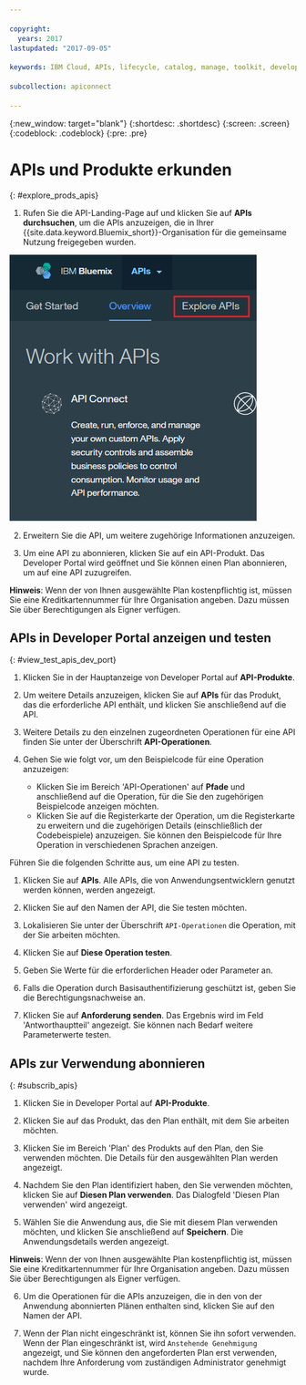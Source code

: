 ```yaml
---

copyright:
  years: 2017
lastupdated: "2017-09-05"

keywords: IBM Cloud, APIs, lifecycle, catalog, manage, toolkit, develop, dev portal

subcollection: apiconnect

---
```


{:new_window: target="blank"}
{:shortdesc: .shortdesc}
{:screen: .screen}
{:codeblock: .codeblock}
{:pre: .pre}

# APIs und Produkte erkunden
{: #explore_prods_apis}

1. Rufen Sie die API-Landing-Page auf und klicken Sie auf **APIs durchsuchen**, um die APIs anzuzeigen,
die in Ihrer {{site.data.keyword.Bluemix_short}}-Organisation für die gemeinsame Nutzung freigegeben wurden.

<img alt="Landing-Page für APIs mit hervorgehobener Registerkarte 'APIs durchsuchen'" src="images/ExploreAPIs_tab.png">

2. Erweitern Sie die API, um weitere zugehörige Informationen anzuzeigen.

3. Um eine API zu abonnieren, klicken Sie auf ein API-Produkt.
Das Developer Portal wird geöffnet und Sie können einen Plan abonnieren, um auf
eine API zuzugreifen. 

  **Hinweis**: Wenn der von Ihnen ausgewählte Plan kostenpflichtig ist, müssen Sie eine Kreditkartennummer für Ihre Organisation angeben. Dazu müssen Sie über Berechtigungen als Eigner verfügen.

## APIs in Developer Portal anzeigen und testen
{: #view_test_apis_dev_port}

1. Klicken Sie in der Hauptanzeige von Developer Portal auf **API-Produkte**.

2. Um weitere Details anzuzeigen, klicken Sie auf **APIs** für das Produkt, das die erforderliche
API enthält, und klicken Sie anschließend auf die API.

3. Weitere Details zu den einzelnen zugeordneten Operationen für eine API finden Sie unter
der Überschrift **API-Operationen**.

4. Gehen Sie wie folgt vor, um den Beispielcode für eine Operation anzuzeigen:
    - Klicken Sie im Bereich 'API-Operationen' auf **Pfade** und anschließend
auf die Operation, für die Sie den zugehörigen Beispielcode anzeigen möchten.
    - Klicken Sie auf die Registerkarte der Operation, um die Registerkarte zu erweitern und die zugehörigen Details (einschließlich der Codebeispiele) anzuzeigen. Sie können den
Beispielcode für Ihre Operation in verschiedenen Sprachen anzeigen.

Führen Sie die folgenden Schritte aus, um eine API zu testen.
1. Klicken Sie auf **APIs**.
Alle APIs, die von Anwendungsentwicklern genutzt werden können, werden angezeigt.

2. Klicken Sie auf den Namen der API, die Sie testen möchten.

3. Lokalisieren Sie unter der Überschrift `API-Operationen` die Operation, mit der Sie arbeiten möchten.

4. Klicken Sie auf **Diese Operation testen**.

5. Geben Sie Werte für die erforderlichen Header oder Parameter an.

6. Falls die Operation durch Basisauthentifizierung geschützt ist, geben Sie die Berechtigungsnachweise an.

7. Klicken Sie auf **Anforderung senden**.
Das Ergebnis wird im Feld 'Antworthauptteil' angezeigt. Sie können nach Bedarf weitere
Parameterwerte testen.

## APIs zur Verwendung abonnieren
{: #subscrib_apis}

1. Klicken Sie in Developer Portal auf **API-Produkte**.

2. Klicken Sie auf das Produkt, das den Plan enthält, mit dem Sie arbeiten möchten.

3. Klicken Sie im Bereich 'Plan' des Produkts auf den Plan, den Sie verwenden möchten. Die Details
für den ausgewählten Plan werden angezeigt.

4. Nachdem Sie den Plan identifiziert haben, den Sie verwenden möchten, klicken Sie auf **Diesen
Plan verwenden**.
Das Dialogfeld 'Diesen Plan verwenden' wird angezeigt.

5. Wählen Sie die Anwendung aus, die Sie mit diesem Plan verwenden möchten, und klicken Sie
anschließend auf **Speichern**.
Die Anwendungsdetails werden angezeigt.

  **Hinweis**: Wenn der von Ihnen ausgewählte Plan kostenpflichtig ist, müssen Sie eine Kreditkartennummer für Ihre Organisation angeben. Dazu müssen Sie über Berechtigungen als Eigner verfügen.

6. Um die Operationen für die APIs anzuzeigen, die in den von der Anwendung abonnierten Plänen
enthalten sind, klicken Sie auf den Namen der API.

7. Wenn der Plan nicht eingeschränkt ist, können Sie ihn sofort verwenden. Wenn der Plan eingeschränkt ist,
wird `Anstehende Genehmigung` angezeigt, und Sie können den angeforderten Plan erst verwenden, nachdem
Ihre Anforderung vom zuständigen Administrator genehmigt wurde.



